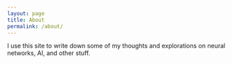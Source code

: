```yaml
---
layout: page
title: About
permalink: /about/
---
```


I use this site to write down some of my thoughts and explorations on neural networks, AI, and other stuff.